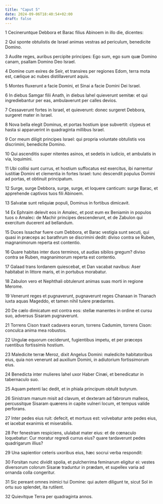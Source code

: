 ```yaml
---
title: "Caput 5"
date: 2024-09-06T18:40:54+02:00
draft: false
---
```




1 Cecineruntque Debbora et Barac filius Abinoem in illo die, dicentes:

2 Qui sponte obtulistis de Israel animas vestras ad periculum, benedicite Domino.

3 Audite reges, auribus percipite principes: Ego sum, ego sum quæ Domino canam, psallam Domino Deo Israel.

4 Domine cum exires de Seir, et transires per regiones Edom, terra mota est, cælique ac nubes distillaverunt aquis.

5 Montes fluxerunt a facie Domini, et Sinai a facie Domini Dei Israel.

6 In diebus Samgar filii Anath, in diebus Iahel quieverunt semitæ: et qui ingrediebantur per eas, ambulaverunt per calles devios.

7 Cessaverunt fortes in Israel, et quieverunt: donec surgeret Debbora, surgeret mater in Israel.

8 Nova bella elegit Dominus, et portas hostium ipse subvertit: clypeus et hasta si apparuerint in quadraginta millibus Israel.

9 Cor meum diligit principes Israel: qui propria voluntate obtulistis vos discrimini, benedicite Domino.

10 Qui ascenditis super nitentes asinos, et sedetis in iudicio, et ambulatis in via, loquimini.

11 Ubi collisi sunt currus, et hostium suffocatus est exercitus, ibi narrentur iustitiæ Domini et clementia in fortes Israel: tunc descendit populus Domini ad portas, et obtinuit principatum.

12 Surge, surge Debbora, surge, surge, et loquere canticum: surge Barac, et apprehende captivos tuos fili Abinoem.

13 Salvatæ sunt reliquiæ populi, Dominus in fortibus dimicavit.

14 Ex Ephraim delevit eos in Amalec, et post eum ex Beniamin in populos tuos o Amalec: de Machir principes descenderunt, et de Zabulon qui exercitum ducerent ad bellandum.

15 Duces Issachar fuere cum Debbora, et Barac vestigia sunt secuti, qui quasi in præceps ac barathrum se discrimini dedit: diviso contra se Ruben, magnanimorum reperta est contentio.

16 Quare habitas inter duos terminos, ut audias sibilos gregum? diviso contra se Ruben, magnanimorum reperta est contentio.

17 Galaad trans Iordanem quiescebat, et Dan vacabat navibus: Aser habitabat in littore maris, et in portubus morabatur.

18 Zabulon vero et Nephthali obtulerunt animas suas morti in regione Merome.

19 Venerunt reges et pugnaverunt, pugnaverunt reges Chanaan in Thanach iuxta aquas Mageddo, et tamen nihil tulere prædantes.

20 De cælo dimicatum est contra eos: stellæ manentes in ordine et cursu suo, adversus Sisaram pugnaverunt.

21 Torrens Cison traxit cadavera eorum, torrens Cadumim, torrens Cison: conculca anima mea robustos.

22 Ungulæ equorum ceciderunt, fugientibus impetu, et per præceps ruentibus fortissimis hostium.

23 Maledicite terræ Meroz, dixit Angelus Domini: maledicite habitatoribus eius, quia non venerunt ad auxilium Domini, in adiutorium fortissimorum eius.

24 Benedicta inter mulieres Iahel uxor Haber Cinæi, et benedicatur in tabernaculo suo.

25 Aquam petenti lac dedit, et in phiala principum obtulit butyrum.

26 Sinistram manum misit ad clavum, et dexteram ad fabrorum malleos, percussitque Sisaram quærens in capite vulneri locum, et tempus valide perforans.

27 Inter pedes eius ruit: defecit, et mortuus est: volvebatur ante pedes eius, et iacebat exanimis et miserabilis.

28 Per fenestram respiciens, ululabat mater eius: et de cœnaculo loquebatur: Cur moratur regredi currus eius? quare tardaverunt pedes quadrigarum illius?

29 Una sapientior ceteris uxoribus eius, hæc socrui verba respondit:

30 Forsitan nunc dividit spolia, et pulcherrima feminarum eligitur ei: vestes diversorum colorum Sisaræ traduntur in prædam, et supellex varia ad ornanda colla congeritur.

31 Sic pereant omnes inimici tui Domine: qui autem diligunt te, sicut Sol in ortu suo splendet, ita rutilent.

32 Quievitque Terra per quadraginta annos.

